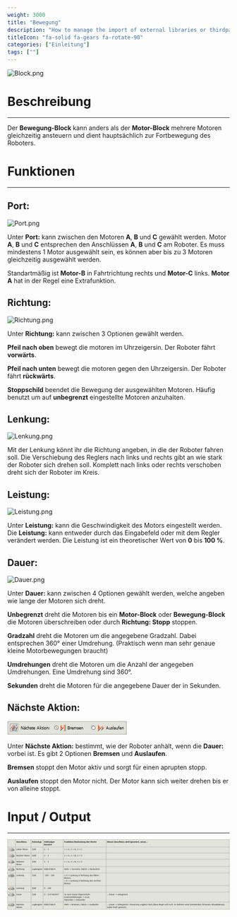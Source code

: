 ```yaml
---
weight: 3000
title: "Bewegung"
description: "How to manage the import of external libraries or thirdparties code?"
titleIcon: "fa-solid fa-gears fa-rotate-90"
categories: ["Einleitung"]
tags: [""]
---
```



![Block.png](/images/nxt-images/Kapitel%201%20Allgemeine%20Bl%C3%B6cke/1.1%20Bewegungs/Block.png)


# Beschreibung
---

Der **Bewegung-Block** kann anders als der **Motor-Block** mehrere Motoren gleichzeitig ansteuern und dient hauptsächlich zur Fortbewegung des Roboters.

# Funktionen
---

## Port:

![Port.png](/images/nxt-images/Kapitel%201%20Allgemeine%20Bl%C3%B6cke/1.1%20Bewegungs/Port.png)

Unter **Port:** kann zwischen den Motoren **A**, **B** und **C** gewählt werden. Motor **A**, **B** und **C** entsprechen den Anschlüssen **A**, **B** und **C** am Roboter. Es muss mindestens 1 Motor ausgewählt sein, es können aber bis zu 3 Motoren gleichzeitig ausgewählt werden.

Standartmäßig ist **Motor-B** in Fahrtrichtung rechts und **Motor-C** links. **Motor A** hat in der Regel eine Extrafunktion.

## Richtung:

![Richtung.png](/images/nxt-images/Kapitel%201%20Allgemeine%20Bl%C3%B6cke/1.1%20Bewegungs/Richtung.png)

Unter **Richtung:** kann zwischen 3 Optionen gewählt werden.

**Pfeil nach oben** bewegt die motoren im Uhrzeigersin. Der Roboter fährt **vorwärts**.

**Pfeil nach unten** bewegt die motoren gegen den Uhrzeigersin. Der Roboter fährt **rückwärts**.

**Stoppschild** beendet die Bewegung der ausgewählten Motoren. Häufig benutzt um auf **unbegrenzt** eingestellte Motoren anzuhalten.

## Lenkung:

![Lenkung.png](/images/nxt-images/Kapitel%201%20Allgemeine%20Bl%C3%B6cke/1.1%20Bewegungs/Lenkung.png)

Mit der Lenkung könnt ihr die Richtung angeben, in die der Roboter fahren soll. Die Verschiebung des Reglers nach links und rechts gibt an wie stark der Roboter sich drehen soll. Komplett nach links oder rechts verschoben dreht sich der Roboter im Kreis.

## Leistung:

![Leistung.png](/images/nxt-images/Kapitel%201%20Allgemeine%20Bl%C3%B6cke/1.1%20Bewegungs/Leistung.png)


Unter **Leistung:** kann die Geschwindigkeit des Motors eingestellt werden. Die **Leistung:** kann entweder durch das Eingabefeld oder mit dem Regler verändert werden. Die Leistung ist ein theoretischer Wert von **0** bis **100 %**.

## Dauer:

![Dauer.png](/images/nxt-images/Kapitel%201%20Allgemeine%20Bl%C3%B6cke/1.1%20Bewegungs/Dauer.png)

Unter **Dauer:** kann zwischen 4 Optionen gewählt werden, welche angeben wie lange der Motoren sich dreht.

**Unbegrenzt** dreht die Motoren bis ein **Motor-Block** oder **Bewegung-Block** die Motoren überschreiben oder durch **Richtung: Stopp** stoppen.

**Gradzahl** dreht die Motoren um die angegebene Gradzahl. Dabei entsprechen 360° einer Umdrehung. (Praktisch wenn man sehr genaue kleine Motorbewegungen braucht)

**Umdrehungen** dreht die Motoren um die Anzahl der angegeben Umdrehungen. Eine Umdrehung sind 360°.

**Sekunden** dreht die Motoren für die angegebene Dauer der in Sekunden.

## Nächste Aktion:

![Nächste_Aktion.png](/images/nxt-images/Kapitel%201%20Allgemeine%20Bl%C3%B6cke/1.1%20Bewegungs/Nächste_Aktion.png)

Unter **Nächste Aktion:** bestimmt, wie der Roboter anhält, wenn die **Dauer:** vorbei ist. Es gibt 2 Optionen **Bremsen** und **Auslaufen**.

**Bremsen** stoppt den Motor aktiv und sorgt für einen aprupten stopp.

**Auslaufen** stoppt den Motor nicht. Der Motor kann sich weiter drehen bis er von alleine stoppt.

# Input / Output
---

![Bewegungs-Block.png](/images/nxt-images/Tabellen/Bewegungs-Block.png)

<!--
| Bild                                                                                         | Datentyp    | Input / Output | Name     |Beschreibung|
| ----------------------------------------------------------------------------------------------------| ------------| ------------ |----------|------------|
| ![Input1.png](/images/nxt-images/Kapitel%201%20Allgemeine%20Bl%C3%B6cke/1.1%20Bewegungs/Input1.png) | Zahl      | Input  | Linker Motor   | In Arbeit 
| ![Input2.png](/images/nxt-images/Kapitel%201%20Allgemeine%20Bl%C3%B6cke/1.1%20Bewegungs/Input2.png) | Zahl      | Input  | Rechter Motor  | In Arbeit
| ![Input3.png](/images/nxt-images/Kapitel%201%20Allgemeine%20Bl%C3%B6cke/1.1%20Bewegungs/Input3.png) | Zahl      | Input  | Weiterer Motor | In Arbeit
| ![Input4.png](/images/nxt-images/Kapitel%201%20Allgemeine%20Bl%C3%B6cke/1.1%20Bewegungs/Input4.png) | Logikwert | Input  | Richtung       | Überschreibt **Richtung**. Wahr = Vorwärts / Falsch = Rückwärts
| ![Input5.png](/images/nxt-images/Kapitel%201%20Allgemeine%20Bl%C3%B6cke/1.1%20Bewegungs/Input5.png) | Zahl      | Input  | Lenkung        | In Arbeit
| ![Input6.png](/images/nxt-images/Kapitel%201%20Allgemeine%20Bl%C3%B6cke/1.1%20Bewegungs/Input6.png) | Zahl      | Input  | Leistung       | Überschreibt **Leistung**. Akzeptiert Input zwischen 0-100 und ignoriert Vorzeichen. Input >100 bewirkt keinen Unterschied.
| ![Input7.png](/images/nxt-images/Kapitel%201%20Allgemeine%20Bl%C3%B6cke/1.1%20Bewegungs/Input7.png) | Zahl      | Input  | Dauer          | In Arbeit
| ![Input8.png](/images/nxt-images/Kapitel%201%20Allgemeine%20Bl%C3%B6cke/1.1%20Bewegungs/Input8.png) | Logikwert | Input  | Nächste Aktion | Überschreibt **Nächste Aktion**. Wahr = Bremsen / Falsch = Auslaufen
-->